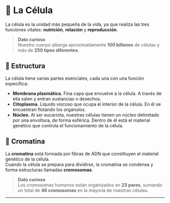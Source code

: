 # 🌱 La Célula

La célula es la unidad más pequeña de la vida, ya que realiza las tres funciones vitales: **nutrición**, **relación** y **reproducción**.

> **Dato curioso**  
> Nuestro cuerpo alberga aproximadamente **100 billones** de células y más de **250 tipos diferentes**.


## 🧩 Estructura

La célula tiene varias partes esenciales, cada una con una función específica:

* **Membrana plasmática.** Fina capa que envuelve a la célula. A través de ella salen y entran sustancias o desechos.
* **Citoplasma.** Líquido viscoso que ocupa el interior de la célula. En él se encuentran flotando los orgánulos.
* **Núcleo.** Al ser eucariota, nuestras células tienen un núcleo delimitado por una envoltura, de forma esférica. Dentro de él está el material genético que controla el funcionamiento de la célula.


## 🧬 Cromatina

La **cromatina** está formada por fibras de ADN que constituyen el material genético de la célula.  
Cuando la célula se prepara para dividirse, la cromatina se condensa y forma estructuras llamadas **cromosomas**.


> **Dato curioso**  
> Los cromosomas humanos están organizados en **23 pares**, sumando un total de **46 cromosomas** en la mayoría de nuestras células.

---
